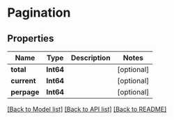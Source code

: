 # Pagination

## Properties
Name | Type | Description | Notes
------------ | ------------- | ------------- | -------------
**total** | **Int64** |  | [optional] 
**current** | **Int64** |  | [optional] 
**perpage** | **Int64** |  | [optional] 

[[Back to Model list]](../README.md#documentation-for-models) [[Back to API list]](../README.md#documentation-for-api-endpoints) [[Back to README]](../README.md)


